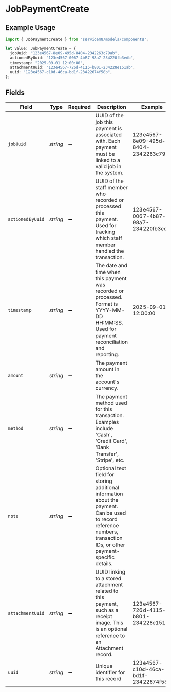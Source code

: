 # JobPaymentCreate

## Example Usage

```typescript
import { JobPaymentCreate } from "servicem8/models/components";

let value: JobPaymentCreate = {
  jobUuid: "123e4567-8e09-495d-8404-2342263c79ab",
  actionedByUuid: "123e4567-0067-4b87-98a7-234220fb3edb",
  timestamp: "2025-09-01 12:00:00",
  attachmentUuid: "123e4567-726d-4115-b801-234228e151ab",
  uuid: "123e4567-c10d-46ca-bd1f-23422674f58b",
};
```

## Fields

| Field                                                                                                                                                                  | Type                                                                                                                                                                   | Required                                                                                                                                                               | Description                                                                                                                                                            | Example                                                                                                                                                                |
| ---------------------------------------------------------------------------------------------------------------------------------------------------------------------- | ---------------------------------------------------------------------------------------------------------------------------------------------------------------------- | ---------------------------------------------------------------------------------------------------------------------------------------------------------------------- | ---------------------------------------------------------------------------------------------------------------------------------------------------------------------- | ---------------------------------------------------------------------------------------------------------------------------------------------------------------------- |
| `jobUuid`                                                                                                                                                              | *string*                                                                                                                                                               | :heavy_minus_sign:                                                                                                                                                     | UUID of the job this payment is associated with. Each payment must be linked to a valid job in the system.                                                             | 123e4567-8e09-495d-8404-2342263c79ab                                                                                                                                   |
| `actionedByUuid`                                                                                                                                                       | *string*                                                                                                                                                               | :heavy_minus_sign:                                                                                                                                                     | UUID of the staff member who recorded or processed this payment. Used for tracking which staff member handled the transaction.                                         | 123e4567-0067-4b87-98a7-234220fb3edb                                                                                                                                   |
| `timestamp`                                                                                                                                                            | *string*                                                                                                                                                               | :heavy_minus_sign:                                                                                                                                                     | The date and time when this payment was recorded or processed. Format is YYYY-MM-DD HH:MM:SS. Used for payment reconciliation and reporting.                           | 2025-09-01 12:00:00                                                                                                                                                    |
| `amount`                                                                                                                                                               | *string*                                                                                                                                                               | :heavy_minus_sign:                                                                                                                                                     | The payment amount in the account's currency.                                                                                                                          |                                                                                                                                                                        |
| `method`                                                                                                                                                               | *string*                                                                                                                                                               | :heavy_minus_sign:                                                                                                                                                     | The payment method used for this transaction. Examples include 'Cash', 'Credit Card', 'Bank Transfer', 'Stripe', etc.                                                  |                                                                                                                                                                        |
| `note`                                                                                                                                                                 | *string*                                                                                                                                                               | :heavy_minus_sign:                                                                                                                                                     | Optional text field for storing additional information about the payment. Can be used to record reference numbers, transaction IDs, or other payment-specific details. |                                                                                                                                                                        |
| `attachmentUuid`                                                                                                                                                       | *string*                                                                                                                                                               | :heavy_minus_sign:                                                                                                                                                     | UUID linking to a stored attachment related to this payment, such as a receipt image. This is an optional reference to an Attachment record.                           | 123e4567-726d-4115-b801-234228e151ab                                                                                                                                   |
| `uuid`                                                                                                                                                                 | *string*                                                                                                                                                               | :heavy_minus_sign:                                                                                                                                                     | Unique identifier for this record                                                                                                                                      | 123e4567-c10d-46ca-bd1f-23422674f58b                                                                                                                                   |
